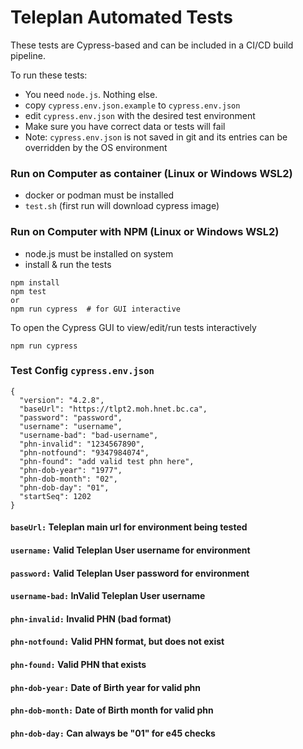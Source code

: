 # Teleplan Automated Tests
These tests are Cypress-based and can be included in a CI/CD build pipeline.

To run these tests:
- You need `node.js`.  Nothing else.
- copy `cypress.env.json.example` to `cypress.env.json`
- edit `cypress.env.json` with the desired test environment
- Make sure you have correct data or tests will fail
- Note: `cypress.env.json` is not saved in git and its entries can be overridden by the OS environment

### Run on Computer as container (Linux or Windows WSL2)
- docker or podman must be installed
- `test.sh` (first run will download cypress image)

### Run on Computer with NPM (Linux or Windows WSL2)
- node.js must be installed on system
- install & run the tests
```
npm install
npm test
or
npm run cypress  # for GUI interactive
```
To open the Cypress GUI to view/edit/run tests interactively
```
npm run cypress
```

### Test Config `cypress.env.json`
```
{
  "version": "4.2.8",
  "baseUrl": "https://tlpt2.moh.hnet.bc.ca",
  "password": "password",
  "username": "username",
  "username-bad": "bad-username",
  "phn-invalid": "1234567890",
  "phn-notfound": "9347984074",
  "phn-found": "add valid test phn here",
  "phn-dob-year": "1977",
  "phn-dob-month": "02",
  "phn-dob-day": "01",
  "startSeq": 1202
}
```
#### `baseUrl:` Teleplan main url for environment being tested
#### `username:` Valid Teleplan User username for environment
#### `password:` Valid  Teleplan User password for environment
#### `username-bad:` InValid Teleplan User username
#### `phn-invalid:` Invalid PHN (bad format)
#### `phn-notfound:` Valid PHN format, but does not exist
#### `phn-found:` Valid PHN that exists
#### `phn-dob-year:` Date of Birth year for valid phn
#### `phn-dob-month:` Date of Birth month for valid phn
#### `phn-dob-day:` Can always be "01" for e45 checks